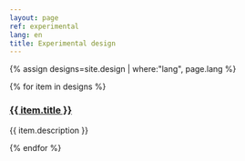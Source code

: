 ```yaml
---
layout: page
ref: experimental
lang: en
title: Experimental design
---
```


{% assign designs=site.design | where:"lang", page.lang %}

{% for item in designs %}

  <h3><a href="{{ item.url | prepend: site.baseurl }}">{{ item.title }}</a></h3>
  <p>{{ item.description }}</p>
  

{% endfor %}
